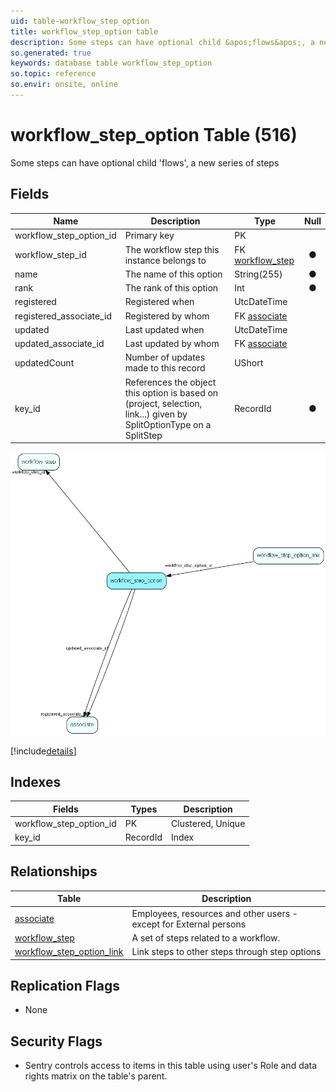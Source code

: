 ```yaml
---
uid: table-workflow_step_option
title: workflow_step_option table
description: Some steps can have optional child &apos;flows&apos;, a new series of steps
so.generated: true
keywords: database table workflow_step_option
so.topic: reference
so.envir: onsite, online
---
```


# workflow\_step\_option Table (516)

Some steps can have optional child &apos;flows&apos;, a new series of steps

## Fields

| Name | Description | Type | Null |
|------|-------------|------|:----:|
|workflow\_step\_option\_id|Primary key|PK| |
|workflow\_step\_id|The workflow step this instance belongs to|FK [workflow_step](workflow-step.md)|&#x25CF;|
|name|The name of this option|String(255)|&#x25CF;|
|rank|The rank of this option|Int|&#x25CF;|
|registered|Registered when|UtcDateTime| |
|registered\_associate\_id|Registered by whom|FK [associate](associate.md)| |
|updated|Last updated when|UtcDateTime| |
|updated\_associate\_id|Last updated by whom|FK [associate](associate.md)| |
|updatedCount|Number of updates made to this record|UShort| |
|key\_id|References the object this option is based on (project, selection, link...) given by SplitOptionType on a SplitStep|RecordId|&#x25CF;|


![workflow_step_option table relationship diagram](./media/workflow_step_option.png)

[!include[details](./includes/workflow-step-option.md)]

## Indexes

| Fields | Types | Description |
|--------|-------|-------------|
|workflow\_step\_option\_id |PK |Clustered, Unique |
|key\_id |RecordId |Index |

## Relationships

| Table|  Description |
|------|-------------|
|[associate](associate.md)  |Employees, resources and other users - except for External persons |
|[workflow\_step](workflow-step.md)  |A set of steps related to a workflow. |
|[workflow\_step\_option\_link](workflow-step-option-link.md)  |Link steps to other steps through step options |


## Replication Flags

* None

## Security Flags

* Sentry controls access to items in this table using user's Role and data rights matrix on the table's parent.

